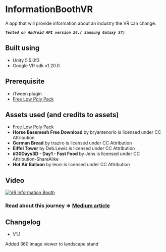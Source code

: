 # InformationBoothVR
A app that will provide information about an industry the VR can change.


***`Tested on Android API version 24.( Samsung Galaxy S7)`***

## Built using
- Unity 5.5.0f3
- Google VR sdk v1.20.0


## Prerequisite
- iTween plugin
- [Free Low Poly Pack](https://www.cgtrader.com/items/399270/download-page)

## Assets used (and credits to assets)
- [Free Low Poly Pack](https://www.cgtrader.com/items/399270/download-page)
- **Horse Basemesh Free Download** by bryantenorio is licensed under CC Attribution
- **German Bread** by traziro is licensed under CC Attribution
- **Eiffel Tower** by Deb.Lewis is licensed under CC Attribution
- **#30Days3D - Day1 - Fast Food** by Jens is licensed under CC Attribution-ShareAlike
- **Hot Air Balloon** by leoni is licensed under CC Attribution

## Video
[![VR Information Booth](https://cdn-images-1.medium.com/max/1200/1*3iBzcJWenH7KSKxJgvu59w.jpeg)](https://www.youtube.com/watch?v=PX7rYyyys3s)

### Read about this journey => [Medium article](https://medium.com/@reuben.coutinho/vr-information-booth-bc0751a28e4d#.cs87ibly1)

## Changelog
- V1.1
    
Added 360 image viewer to landscape stand
